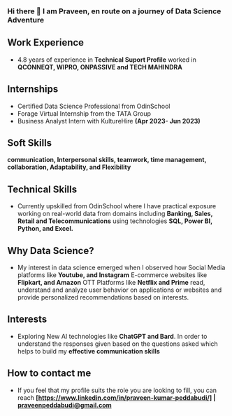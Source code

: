 ### Hi there 👋 I am Praveen, en route on a journey of Data Science Adventure

## Work Experience
- 4.8 years of experience in **Technical Suport Profile** worked in **QCONNEQT, WIPRO, ONPASSIVE and TECH MAHINDRA**
## Internships
  - Certified Data Science Professional from OdinSchool
  - Forage Virtual Internship from the TATA Group
  - Business Analyst Intern with KultureHire **(Apr 2023- Jun 2023)**
## Soft Skills
   **communication, Interpersonal skills, teamwork, time management, collaboration, Adaptability, and Flexibility**
## Technical Skills
- Currently upskilled from OdinSchool where I have practical exposure working on real-world data from domains including **Banking, Sales, Retail and 
  Telecommunications** using technologies **SQL, Power BI, Python, and Excel.**
## Why Data Science?
- My interest in data science emerged when I observed how Social Media platforms like **Youtube, and Instagram**  E-commerce websites like 
  **Flipkart, and Amazon** OTT Platforms like **Netflix and Prime** read, understand and analyze user behavior on applications or websites and provide 
  personalized  recommendations based on interests.
## Interests
  - Exploring New AI technologies like **ChatGPT and Bard**. In order to understand the responses given based on the questions asked which helps to 
    build my **effective communication skills**
## How to contact me
- If you feel that my profile suits the role you are looking to fill, you can reach **[https://www.linkedin.com/in/praveen-kumar-peddabudi/] | praveenpeddabudi@gmail.com**
